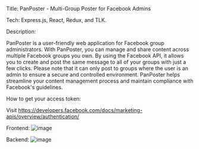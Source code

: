 Title: PanPoster - Multi-Group Poster for Facebook Admins

Tech: Express.js, React, Redux, and TLK.

Description:

PanPoster is a user-friendly web application for Facebook group administrators.
With PanPoster, you can manage and share content across multiple Facebook groups you own.
By using the Facebook API, it allows you to create and post the same message to all of your groups with just a few clicks.
Please note that it can only post to groups where the user is an admin to ensure a secure and controlled environment.
PanPoster helps streamline your content management process and maintain compliance with Facebook's guidelines.

How to get your access token:

Visit https://developers.facebook.com/docs/marketing-apis/overview/authentication/

Frontend:
![image](https://user-images.githubusercontent.com/50703222/228056756-d249d2b8-1588-47b7-bf64-ef7ce37151d1.png)


Backend:
![image](https://user-images.githubusercontent.com/50703222/228056732-bca315b6-54af-4a26-b39a-e13aceb57c35.png)
